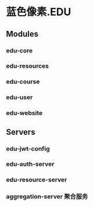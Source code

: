 # 蓝色像素.EDU

## Modules
### edu-core
### edu-resources
### edu-course
### edu-user
### edu-website

## Servers
### edu-jwt-config
### edu-auth-server
### edu-resource-server
### aggregation-server 聚合服务

